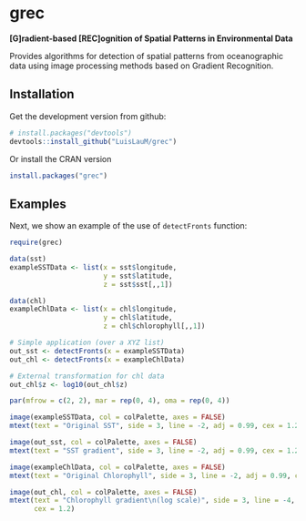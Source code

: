 grec
=======

<!-- [![CRAN\_Status\_Badge](http://www.r-pkg.org/badges/version/grec)](http://cran.r-project.org/package=grec) [![](http://cranlogs.r-pkg.org/badges/grec)](http://cran.rstudio.com/web/packages/grec/index.html) -->
**[G]radient-based [REC]ognition of Spatial Patterns in Environmental Data**

Provides algorithms for detection of spatial patterns from oceanographic data using image processing methods based on Gradient Recognition.

Installation
------------

Get the development version from github:

``` r
# install.packages("devtools")
devtools::install_github("LuisLauM/grec")
```

Or install the CRAN version

``` r
install.packages("grec")
```

Examples
--------

Next, we show an example of the use of `detectFronts` function:

``` r
require(grec)

data(sst)
exampleSSTData <- list(x = sst$longitude,
                       y = sst$latitude,
                       z = sst$sst[,,1])

data(chl)
exampleChlData <- list(x = chl$longitude,
                       y = chl$latitude,
                       z = chl$chlorophyll[,,1])

# Simple application (over a XYZ list)
out_sst <- detectFronts(x = exampleSSTData)
out_chl <- detectFronts(x = exampleChlData)

# External transformation for chl data
out_chl$z <- log10(out_chl$z)

par(mfrow = c(2, 2), mar = rep(0, 4), oma = rep(0, 4))

image(exampleSSTData, col = colPalette, axes = FALSE)
mtext(text = "Original SST", side = 3, line = -2, adj = 0.99, cex = 1.2)

image(out_sst, col = colPalette, axes = FALSE)
mtext(text = "SST gradient", side = 3, line = -2, adj = 0.99, cex = 1.2)

image(exampleChlData, col = colPalette, axes = FALSE)
mtext(text = "Original Chlorophyll", side = 3, line = -2, adj = 0.99, cex = 1.2)

image(out_chl, col = colPalette, axes = FALSE)
mtext(text = "Chlorophyll gradient\n(log scale)", side = 3, line = -4, adj = 0.99,
      cex = 1.2)
```
